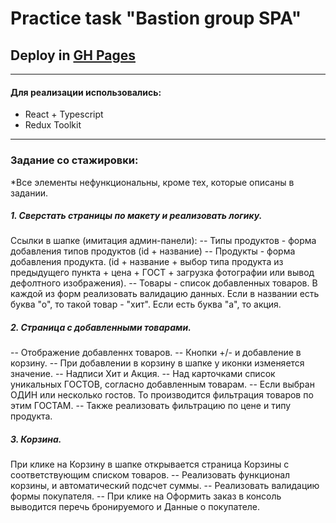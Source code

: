 # Practice task "Bastion group SPA"

## Deploy in [GH Pages](https://shugga939.github.io/react_practice_stage-4/)
---
#### Для реализации использовались:
 - React + Typescript
 - Redux Toolkit
---

### Задание со стажировки:
*Все элементы нефункциональны, кроме тех, которые описаны в задании.
##### 1. Сверстать страницы по макету и реализовать логику.
Ссылки в шапке (имитация админ-панели):
-- Типы продуктов - форма добавления типов продуктов (id + название)
-- Продукты - форма добавления продукта. (id + название + выбор типа продукта из предыдущего пункта + цена + ГОСТ + загрузка фотографии или вывод дефолтного изображения).
-- Товары - список добавленных товаров.
В каждой из форм реализовать валидацию данных.
Если в названии есть буква "о", то такой товар  - "хит". Если есть буква "а", то акция.

##### 2. Страница с добавленными товарами.
-- Отображение добавленнх товаров.
-- Кнопки +/- и добавление в корзину.
-- При добавлении в корзину в шапке у иконки изменяется значение.
-- Надписи Хит и Акция.
-- Над карточками список уникальных ГОСТОВ, согласно добавленным товарам.
-- Если выбран  ОДИН или несколько гостов. То производится фильтрация товаров по этим ГОСТАМ.
-- Также реализовать фильтрацию по цене и типу продукта.

##### 3. Корзина.
При клике на Корзину в шапке открывается страница Корзины с соответствующим списком товаров.
-- Реализовать функционал корзины, и автоматический подсчет суммы.
-- Реализовать валидацию формы покупателя.
-- При клике на Оформить заказ в консоль выводится перечь бронируемого и Данные о покупателе.
